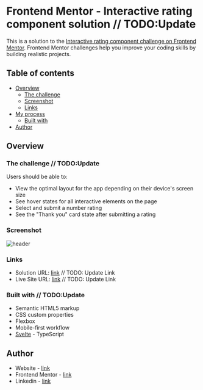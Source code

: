 # Frontend Mentor - Interactive rating component solution // TODO:Update

This is a solution to the [Interactive rating component challenge on Frontend Mentor](https://www.frontendmentor.io/challenges/interactive-rating-component-koxpeBUmI). Frontend Mentor challenges help you improve your coding skills by building realistic projects. 

## Table of contents

- [Overview](#overview)
  - [The challenge](#the-challenge)
  - [Screenshot](#screenshot)
  - [Links](#links)
- [My process](#my-process)
  - [Built with](#built-with)
- [Author](#author)

## Overview

### The challenge // TODO:Update

Users should be able to:

- View the optimal layout for the app depending on their device's screen size
- See hover states for all interactive elements on the page
- Select and submit a number rating
- See the "Thank you" card state after submitting a rating

### Screenshot

![header](https://github.com/anespoul34/(TODO:ProjectName)/blob/main/static/assets/images/screenshot.png)

### Links

- Solution URL: [link](https://www.frontendmentor.io/solutions/interactive-rating-component-with-svelte-and-scss-TEFSkgY058) // TODO: Update Link
- Live Site URL: [link](https://interactive-rating-component-nine-steel.vercel.app/) // TODO: Update Link

### Built with // TODO:Update

- Semantic HTML5 markup
- CSS custom properties
- Flexbox
- Mobile-first workflow
- [Svelte](https://svelte.dev/) - TypeScript

## Author

- Website - [link](https://www.arthurnespoulous.com)
- Frontend Mentor - [link](https://www.frontendmentor.io/profile/anespoul34)
- Linkedin - [link](https://www.linkedin.com/in/arthur-nespoulous-956970142)
